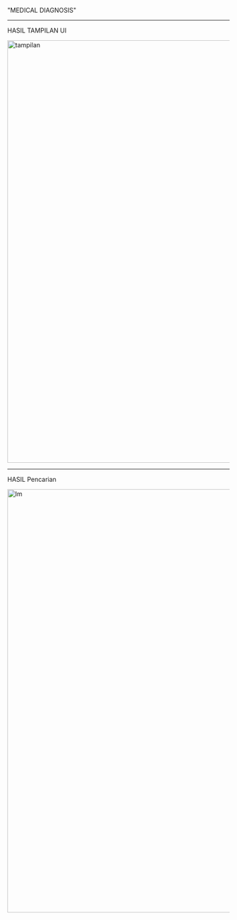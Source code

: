 "MEDICAL DIAGNOSIS"
___________________________________________________
HASIL TAMPILAN UI

<img width="958" alt="tampilan" src="https://github.com/muhammadsafiudin/Medical-Diagnosis_2020-503/assets/102965363/8cdeeb36-a83f-4ba4-8988-8b0bb8dc5ae9">

__________________________________________________
HASIL Pencarian 

<img width="960" alt="lm" src="https://github.com/muhammadsafiudin/Medical-Diagnosis_2020-503/assets/102965363/d2e72f9a-4292-43ea-896e-fffb7676916f">
